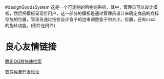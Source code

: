 #designGoodsSystem
这是一个可定制的购物的系统，其中，管理员可以设计模板，然后把模板呈现给用户，这一部分的模板是通过管理员设计来确定商品的商标存放的位置，管理员通过拖拉设计盒子的边来调整盒子的大小，位置，还有css3的旋转功能。(图片在附件)

 # 良心友情链接

[腾讯QQ群快速检索](http://u.720life.cn/s/8cf73f7c)

[软件免费开发论坛](http://u.720life.cn/s/bbb01dc0)